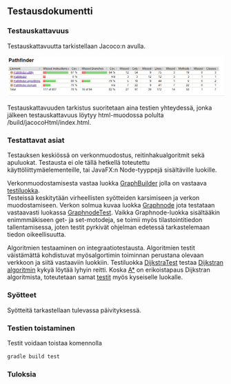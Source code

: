 ## Testausdokumentti

### Testauskattavuus
Testauskattavuutta tarkistellaan Jacoco:n avulla.  

<img src="https://github.com/Vilppula/Pathfinder/blob/master/documents/Images/Jacoco.jpg" width=800>

Testauskattavuuden tarkistus suoritetaan aina testien yhteydessä, jonka jälkeen testauskattavuus löytyy html-muodossa polulta /build/jacocoHtml/index.html.

### Testattavat asiat
Testauksen keskiössä on verkonmuodostus, reitinhakualgoritmit sekä apuluokat.
Testausta ei ole tällä hetkellä toteutettu käyttöliittymäelementeille, tai JavaFX:n Node-tyyppejä sisältäville luokille.

Verkonmuodostamisesta vastaa luokka [GraphBuilder](https://github.com/Vilppula/Pathfinder/blob/master/src/main/java/Pathfinder/utility/GraphBuilder.java) jolla on vastaava [testiluokka](https://github.com/Vilppula/Pathfinder/blob/master/src/test/java/Pathfinder/utility/GraphBuilderTest.java).  
Testeissä keskitytään virheellisten syötteiden karsimiseen ja verkon muodostamiseen. Verkon solmua kuvaa luokka [Graphnode](https://github.com/Vilppula/Pathfinder/blob/master/src/main/java/Pathfinder/domain/Graphnode.java) jota testataan vastaavasti luokassa [GraphnodeTest](https://github.com/Vilppula/Pathfinder/blob/master/src/test/java/Pathfinder/domain/GraphnodeTest.java). Vaikka Graphnode-luokka sisältääkin enimmmäkiseen get- ja set-motodeja, se toimii myös tilastointitiedon tallentamisessa, joten testit pyrkivät ohjelman edetessä tarkastelemaan tiedon oikeellisuutta.

Algoritmien testaaminen on integraatiotestausta. Algoritmien testit väistämättä kohdistuvat myösalgortimin toiminnan perustana olevaan verkkoon ja siitä vastaaviin luokkiin. Testiluokka [DijkstraTest](https://github.com/Vilppula/Pathfinder/blob/master/src/test/java/Pathfinder/algorithms/DijkstraTest.java) testaa [Dijkstran algoritmin](https://github.com/Vilppula/Pathfinder/blob/master/src/main/java/Pathfinder/algorithms/Dijkstra.java) kykyä löytää lyhyin reitti. Koska [A*](https://github.com/Vilppula/Pathfinder/blob/master/src/main/java/Pathfinder/algorithms/AStar.java) on erikoistapaus Dijkstran algoritmista, toteutetaan samat [testit](https://github.com/Vilppula/Pathfinder/blob/master/src/test/java/Pathfinder/algorithms/AStarTest.java) myös kyseiselle luokalle.
### Syötteet
Syötteitä tarkastellaan tulevassa päivityksessä.

### Testien toistaminen
Testit voidaan toistaa komennolla
```bash
gradle build test
```

### Tuloksia
